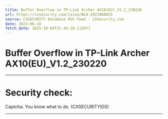 ```yaml
---
title: Buffer Overflow in TP-Link Archer AX10(EU)_V1.2_230220
url: https://cxsecurity.com/issue/WLB-2023060033
source: CXSECURITY Database RSS Feed - CXSecurity.com
date: 2023-06-18
fetch_date: 2025-10-04T11:44:28.112471
---
```


# Buffer Overflow in TP-Link Archer AX10(EU)_V1.2_230220

---

# Security check:

Captcha. You know what to do. (CXSECURITYIDS)

---